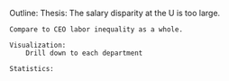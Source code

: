 Outline:
	Thesis: The salary disparity at the U is too large.

	Compare to CEO labor inequality as a whole.

	Visualization:
		Drill down to each department

	Statistics:
